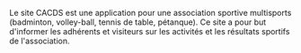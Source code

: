 Le site CACDS est une application pour une association sportive multisports (badminton, volley-ball, tennis de table, pétanque).
Ce site a pour but d'informer les adhérents et visiteurs sur les activités et les résultats sportifs de l'association.
 
 
